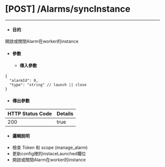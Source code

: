 # \[POST\] /Alarms/syncInstance

---

* #### 目的

開啟或關閉Alarm在worker的instance

* #### 參數

  * #### 傳入參數

```
{
  "alarmId": 0,
  "type": "string" // launch || close
}
```

  * #### 傳出參數

| HTTP Status Code | Details |
| -- | -- |
| 200 | true |

* #### 邏輯說明
* 檢查 Token 和 scope (manage_alarm)
* 更新config裡的instaceLaunched欄位
* 開啟或關閉Alarm在worker的instance







